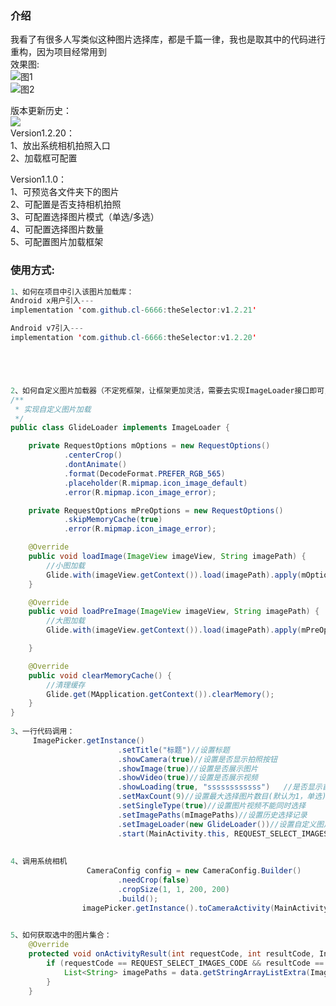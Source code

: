 ### 介绍
我看了有很多人写类似这种图片选择库，都是千篇一律，我也是取其中的代码进行重构，因为项目经常用到  
效果图:  
![图1](https://img-blog.csdnimg.cn/20190709181621899.png?x-oss-process=image/watermark,type_ZmFuZ3poZW5naGVpdGk,shadow_10,text_aHR0cHM6Ly9ibG9nLmNzZG4ubmV0L2EyMTQwMjQ0NzU=,size_16,color_FFFFFF,t_70)  
![图2](https://img-blog.csdnimg.cn/20190709181654566.png?x-oss-process=image/watermark,type_ZmFuZ3poZW5naGVpdGk,shadow_10,text_aHR0cHM6Ly9ibG9nLmNzZG4ubmV0L2EyMTQwMjQ0NzU=,size_16,color_FFFFFF,t_70)  

版本更新历史：  
[![](https://jitpack.io/v/cl-6666/theSelector.svg)](https://jitpack.io/#cl-6666/theSelector)  
Version1.2.20：   
1、放出系统相机拍照入口  
2、加载框可配置

Version1.1.0：    
1、可预览各文件夹下的图片  
2、可配置是否支持相机拍照  
3、可配置选择图片模式（单选/多选）  
4、可配置选择图片数量  
5、可配置图片加载框架  

### 使用方式:
```java
1、如何在项目中引入该图片加载库：
Android x用户引入---
implementation 'com.github.cl-6666:theSelector:v1.2.21'

Android v7引入---
implementation 'com.github.cl-6666:theSelector:v1.2.20'





2、如何自定义图片加载器（不定死框架，让框架更加灵活，需要去实现ImageLoader接口即可，如果需要显示视频，优先推荐Glide加载框架，可以参考Demo实现）：
/**
 * 实现自定义图片加载
 */
public class GlideLoader implements ImageLoader {

    private RequestOptions mOptions = new RequestOptions()
            .centerCrop()
            .dontAnimate()
            .format(DecodeFormat.PREFER_RGB_565)
            .placeholder(R.mipmap.icon_image_default)
            .error(R.mipmap.icon_image_error);

    private RequestOptions mPreOptions = new RequestOptions()
            .skipMemoryCache(true)
            .error(R.mipmap.icon_image_error);

    @Override
    public void loadImage(ImageView imageView, String imagePath) {
        //小图加载
        Glide.with(imageView.getContext()).load(imagePath).apply(mOptions).into(imageView);
    }

    @Override
    public void loadPreImage(ImageView imageView, String imagePath) {
        //大图加载
        Glide.with(imageView.getContext()).load(imagePath).apply(mPreOptions).into(imageView);

    }

    @Override
    public void clearMemoryCache() {
        //清理缓存
        Glide.get(MApplication.getContext()).clearMemory();
    }
}
          
3、一行代码调用：
     ImagePicker.getInstance()
                        .setTitle("标题")//设置标题
                        .showCamera(true)//设置是否显示拍照按钮
                        .showImage(true)//设置是否展示图片
                        .showVideo(true)//设置是否展示视频
                        .showLoading(true, "ssssssssssss")   //是否显示首次加载框
                        .setMaxCount(9)//设置最大选择图片数目(默认为1，单选)
                        .setSingleType(true)//设置图片视频不能同时选择
                        .setImagePaths(mImagePaths)//设置历史选择记录
                        .setImageLoader(new GlideLoader())//设置自定义图片加载器
                        .start(MainActivity.this, REQUEST_SELECT_IMAGES_CODE);//REQEST_SELECT_IMAGES_CODE为Intent调用的requestCode
                        
                        
4、调用系统相机
                 CameraConfig config = new CameraConfig.Builder()
                        .needCrop(false)
                        .cropSize(1, 1, 200, 200)
                        .build();
                imagePicker.getInstance().toCameraActivity(MainActivity.this, config, REQUEST_SELECT_IMAGES_CODE);

              
5、如何获取选中的图片集合：
    @Override
    protected void onActivityResult(int requestCode, int resultCode, Intent data) {
        if (requestCode == REQUEST_SELECT_IMAGES_CODE && resultCode == RESULT_OK) {
            List<String> imagePaths = data.getStringArrayListExtra(ImagePicker.EXTRA_SELECT_IMAGES);
        }
    }
```             
                
